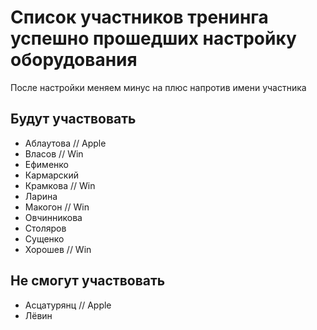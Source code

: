 # Список участников тренинга успешно прошедших настройку оборудования
После настройки меняем минус на плюс напротив имени участника

## Будут участвовать
- Аблаутова // Apple
- Власов // Win
- Ефименко
- Кармарский
- Крамкова // Win
- Ларина
- Макогон // Win
- Овчинникова
- Столяров
- Сущенко
- Хорошев // Win

## Не смогут участвовать

- Асцатурянц // Apple
- Лёвин